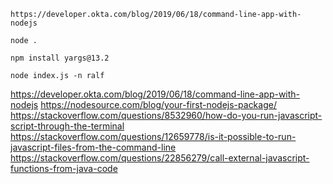 


```text
https://developer.okta.com/blog/2019/06/18/command-line-app-with-nodejs
```


```text
node .
```

```text
npm install yargs@13.2
```

```text
node index.js -n ralf
```




https://developer.okta.com/blog/2019/06/18/command-line-app-with-nodejs
https://nodesource.com/blog/your-first-nodejs-package/
https://stackoverflow.com/questions/8532960/how-do-you-run-javascript-script-through-the-terminal
https://stackoverflow.com/questions/12659778/is-it-possible-to-run-javascript-files-from-the-command-line
https://stackoverflow.com/questions/22856279/call-external-javascript-functions-from-java-code
